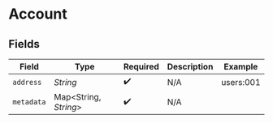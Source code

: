 # Account


## Fields

| Field                 | Type                  | Required              | Description           | Example               |
| --------------------- | --------------------- | --------------------- | --------------------- | --------------------- |
| `address`             | *String*              | :heavy_check_mark:    | N/A                   | users:001             |
| `metadata`            | Map<String, *String*> | :heavy_check_mark:    | N/A                   |                       |